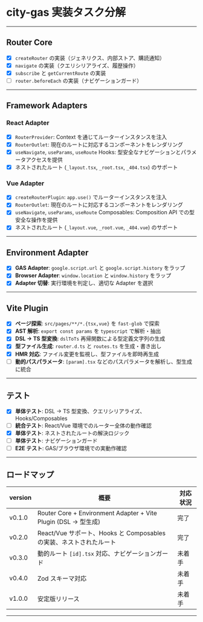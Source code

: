 # city-gas 実装タスク分解

---

## Router Core

- [x] `createRouter` の実装（ジェネリクス、内部ストア、購読通知）
- [x] `navigate` の実装（クエリシリアライズ、履歴操作）
- [x] `subscribe` と `getCurrentRoute` の実装
- [ ] `router.beforeEach` の実装（ナビゲーションガード）

---

## Framework Adapters

### React Adapter

- [x] `RouterProvider`: Context を通じてルーターインスタンスを注入
- [x] `RouterOutlet`: 現在のルートに対応するコンポーネントをレンダリング
- [x] `useNavigate`, `useParams`, `useRoute` Hooks: 型安全なナビゲーションとパラメータアクセスを提供
- [x] ネストされたルート (`_layout.tsx`, `_root.tsx`, `_404.tsx`) のサポート

### Vue Adapter

- [x] `createRouterPlugin`: `app.use()` でルーターインスタンスを注入
- [x] `RouterOutlet`: 現在のルートに対応するコンポーネントをレンダリング
- [x] `useNavigate`, `useParams`, `useRoute` Composables: Composition API での型安全な操作を提供
- [x] ネストされたルート (`_layout.vue`, `_root.vue`, `_404.vue`) のサポート

---

## Environment Adapter

- [x] **GAS Adapter**: `google.script.url` と `google.script.history` をラップ
- [x] **Browser Adapter**: `window.location` と `window.history` をラップ
- [x] **Adapter 切替**: 実行環境を判定し、適切な Adapter を選択

---

## Vite Plugin

- [x] **ページ探索**: `src/pages/**/*.{tsx,vue}` を `fast-glob` で探索
- [x] **AST 解析**: `export const params` を `typescript` で解析・抽出
- [x] **DSL → TS 型変換**: `dslToTs` 再帰関数による型定義文字列の生成
- [x] **型ファイル生成**: `router.d.ts` と `routes.ts` を生成・書き出し
- [x] **HMR 対応**: ファイル変更を監視し、型ファイルを即時再生成
- [ ] **動的パスパラメータ**: `[param].tsx` などのパスパラメータを解析し、型生成に統合

---

## テスト

- [x] **単体テスト**: DSL → TS 型変換、クエリシリアライズ、Hooks/Composables
- [ ] **統合テスト**: React/Vue 環境でのルーター全体の動作確認
- [x] **単体テスト**: ネストされたルートの解決ロジック
- [ ] **単体テスト**: ナビゲーションガード
- [ ] **E2E テスト**: GAS/ブラウザ環境での実動作確認

---

## ロードマップ

| version | 概要 | 対応状況 |
| --- | --- | --- |
| v0.1.0 | Router Core + Environment Adapter + Vite Plugin (DSL → 型生成) | 完了 |
| v0.2.0 | React/Vue サポート、Hooks と Composables の実装、ネストされたルート | 完了 |
| v0.3.0 | 動的ルート `[id].tsx` 対応、ナビゲーションガード | 未着手 |
| v0.4.0 | Zod スキーマ対応 | 未着手 |
| v1.0.0 | 安定版リリース | 未着手 |

---
